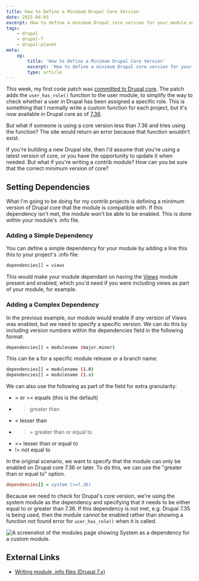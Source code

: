 ```yaml
---
title: How to Define a Minimum Drupal Core Version
date: 2015-04-03
excerpt: How to define a minimum Drupal core version for your module or theme.
tags:
    - drupal
    - drupal-7
    - drupal-planet
meta:
    og:
        title: 'How to Define a Minimum Drupal Core Version'
        excerpt: 'How to define a minimum Drupal core version for your module or theme.'
        type: article
---
```


This week, my first code patch was
[committed to Drupal core](https://www.drupal.org/node/2394517#comment-9773143).
The patch adds the `user_has_role()` function to the user module, to simplify
the way to check whether a user in Drupal has been assigned a specific role.
This is something that I normally write a custom function for each project, but
it's now available in Drupal core as of
[7.36](https://www.drupal.org/drupal-7.36-release-notes).

But what if someone is using a core version less than 7.36 and tries using the
function? The site would return an error because that function wouldn't exist.

If you're building a new Drupal site, then I'd assume that you're using a latest
version of core, or you have the opportunity to update it when needed. But what
if you're writing a contrib module? How can you be sure that the correct minimum
version of core?

## Setting Dependencies

What I'm going to be doing for my contrib projects is defining a minimum version
of Drupal core that the module is compatible with. If this dependency isn't met,
the module won't be able to be enabled. This is done within your module's .info
file.

### Adding a Simple Dependency

You can define a simple dependency for your module by adding a line this this to
your project's .info file:

```bash
dependencies[] = views
```

This would make your module dependant on having the
[Views](https://www.drupal.org/project/views) module present and enabled, which
you'd need if you were including views as part of your module, for example.

### Adding a Complex Dependency

In the previous example, our module would enable if _any_ version of Views was
enabled, but we need to specify a specific version. We can do this by including
version numbers within the dependencies field in the following format:

```bash
dependencies[] = modulename (major.minor)
```

This can be a for a specific module release or a branch name:

```bash
dependencies[] = modulename (1.0)
dependencies[] = modulename (1.x)
```

We can also use the following as part of the field for extra granularity:

- = or == equals (this is the default)
- > greater than
- < lesser than
- > = greater than or equal to
- <= lesser than or equal to
- != not equal to

In the original scenario, we want to specify that the module can only be enabled
on Drupal core 7.36 or later. To do this, we can use the "greater than or equal
to" option.

```ini
dependencies[] = system (>=7.36)
```

Because we need to check for Drupal's core version, we're using the system
module as the dependency and specifying that it needs to be either equal to or
greater than 7.36. If this dependency is not met, e.g. Drupal 7.35 is being
used, then the module cannot be enabled rather than showing a function not found
error for `user_has_role()` when it is called.

![A screenshot of the modules page showing System as a dependency for a custom module.](/images/blog/minimum-drupal-version-d7.png)

## External Links

- [Writing module .info files (Drupal 7.x)](https://www.drupal.org/node/542202#dependencies)
